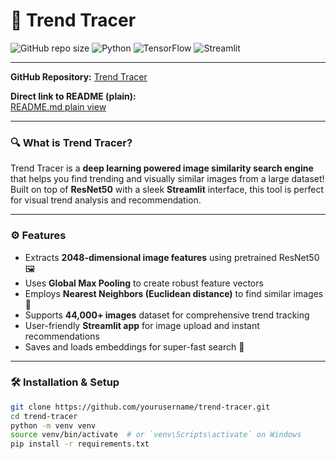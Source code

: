 # 🚀 Trend Tracer

![GitHub repo size](https://img.shields.io/github/repo-size/shriyani18/TrendTracer?style=for-the-badge)
![Python](https://img.shields.io/badge/Python-3.7%2B-blue?style=for-the-badge)
![TensorFlow](https://img.shields.io/badge/TensorFlow-2.x-orange?style=for-the-badge)
![Streamlit](https://img.shields.io/badge/Streamlit-1.x-green?style=for-the-badge)

---

**GitHub Repository:** [Trend Tracer](https://github.com/shriyani18/TrendTracer)

**Direct link to README (plain):**  
[README.md plain view](https://github.com/shriyani18/TrendTracer/blob/main/README.md?plain=1)

---

### 🔍 What is Trend Tracer?

Trend Tracer is a **deep learning powered image similarity search engine** that helps you find trending and visually similar images from a large dataset!  
Built on top of **ResNet50** with a sleek **Streamlit** interface, this tool is perfect for visual trend analysis and recommendation.

---

### ⚙️ Features

- Extracts **2048-dimensional image features** using pretrained ResNet50 🖼️
- Uses **Global Max Pooling** to create robust feature vectors
- Employs **Nearest Neighbors (Euclidean distance)** to find similar images 🔎
- Supports **44,000+ images** dataset for comprehensive trend tracking
- User-friendly **Streamlit app** for image upload and instant recommendations
- Saves and loads embeddings for super-fast search 🚀

---

### 🛠️ Installation & Setup

```bash
git clone https://github.com/yourusername/trend-tracer.git
cd trend-tracer
python -m venv venv
source venv/bin/activate  # or `venv\Scripts\activate` on Windows
pip install -r requirements.txt
